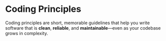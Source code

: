 # Coding Principles

Coding principles are short, memorable guidelines that help you write software that is **clean**, **reliable**, and **maintainable**—even as your codebase grows in complexity.
